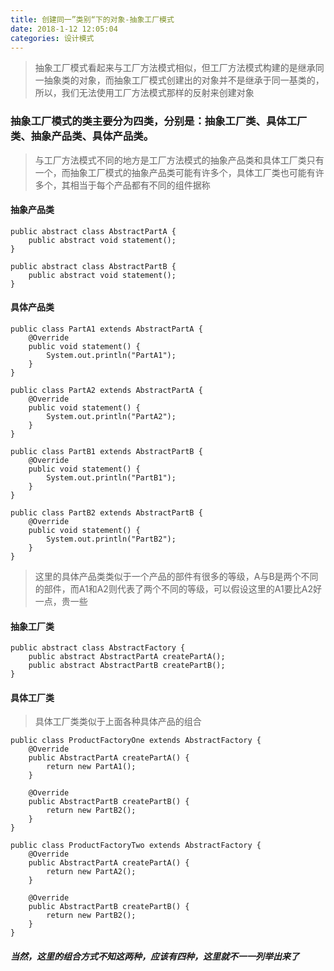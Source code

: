 ```yaml
---
title: 创建同一”类别“下的对象-抽象工厂模式
date: 2018-1-12 12:05:04
categories: 设计模式
---
```


> 抽象工厂模式看起来与工厂方法模式相似，但工厂方法模式构建的是继承同一抽象类的对象，而抽象工厂模式创建出的对象并不是继承于同一基类的，所以，我们无法使用工厂方法模式那样的反射来创建对象

### 抽象工厂模式的类主要分为四类，分别是：抽象工厂类、具体工厂类、抽象产品类、具体产品类。

> 与工厂方法模式不同的地方是工厂方法模式的抽象产品类和具体工厂类只有一个，而抽象工厂模式的抽象产品类可能有许多个，具体工厂类也可能有许多个，其相当于每个产品都有不同的组件据称

#### 抽象产品类

```
public abstract class AbstractPartA {
    public abstract void statement();
}
```

```
public abstract class AbstractPartB {
    public abstract void statement();
}
```

#### 具体产品类

```
public class PartA1 extends AbstractPartA {
    @Override
    public void statement() {
        System.out.println("PartA1");
    }
}
```

```
public class PartA2 extends AbstractPartA {
    @Override
    public void statement() {
        System.out.println("PartA2");
    }
}
```

```
public class PartB1 extends AbstractPartB {
    @Override
    public void statement() {
        System.out.println("PartB1");
    }
}
```

```
public class PartB2 extends AbstractPartB {
    @Override
    public void statement() {
        System.out.println("PartB2");
    }
}
```
> 这里的具体产品类类似于一个产品的部件有很多的等级，A与B是两个不同的部件，而A1和A2则代表了两个不同的等级，可以假设这里的A1要比A2好一点，贵一些
#### 抽象工厂类

```
public abstract class AbstractFactory {
    public abstract AbstractPartA createPartA();
    public abstract AbstractPartB createPartB();
}
```

#### 具体工厂类

> 具体工厂类类似于上面各种具体产品的组合

```
public class ProductFactoryOne extends AbstractFactory {
    @Override
    public AbstractPartA createPartA() {
        return new PartA1();
    }

    @Override
    public AbstractPartB createPartB() {
        return new PartB2();
    }
}
```

```
public class ProductFactoryTwo extends AbstractFactory {
    @Override
    public AbstractPartA createPartA() {
        return new PartA2();
    }

    @Override
    public AbstractPartB createPartB() {
        return new PartB2();
    }
}
```

##### 当然，这里的组合方式不知这两种，应该有四种，这里就不一一列举出来了



